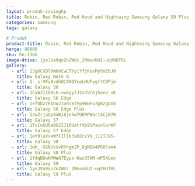 ```yaml
---
layout: produk-casinghp
title: Robin, Red Robin, Red Hood and Nightwing Samsung Galaxy S9 Plus Case
categories: samsung
tags: galaxy

# Produk
product-title: Robin, Red Robin, Red Hood and Nightwing Samsung Galaxy S9 Plus Case
harga: 90000
sku: hn-1366
image-drive: 1yoJVa9qnZn2WUc_2MmsobUI-uqVHUTRL
gallery:
  - url: 1JgXCXDl6mHnCwCTYyiYfjKasMy5HZbJ0
    title: Galaxy Note 8
  - url: 1-_s-VFy8vdhO1XAOYseLHUFygftC9Pjm
    title: Galaxy S6
  - url: 1CyWZIIOXLG-xwbgyTJ2x3VC6jhono_uK
    title: Galaxy S6 Edge
  - url: 1efUbZZRbUoZIoRsktFp9WwFu7pBZgDGb
    title: Galaxy S6 Edge Plus
  - url: 1zwZrjuQp4aRi8jekw7UEMPWar1SCj07R
    title: Galaxy S7
  - url: 1TvIoGU9a0G2IJ16UatfXb9SPaxnlvnWY
    title: Galaxy S7 Edge
  - url: 1eY9luVxeWfFIl1k3xH2cvY0_i12TJ95-
    title: Galaxy S8
  - url: 1wh_-XSNJvsvRYhgm2P_8gMDU4PRRFxm4
    title: Galaxy S8 Plus
  - url: 1Y4qBDwKMWWATEypx-Has35AM-mP5Xben
    title: Galaxy S9
  - url: 1yoJVa9qnZn2WUc_2MmsobUI-uqVHUTRL
    title: Galaxy S9 Plus
---
```

